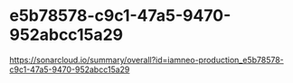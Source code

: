 # e5b78578-c9c1-47a5-9470-952abcc15a29
https://sonarcloud.io/summary/overall?id=iamneo-production_e5b78578-c9c1-47a5-9470-952abcc15a29
